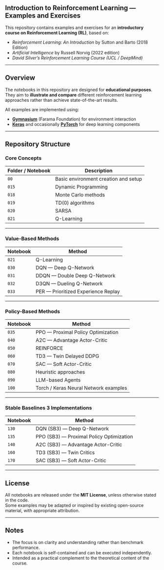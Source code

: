 ## Introduction to Reinforcement Learning — Examples and Exercises

This repository contains examples and exercises for an **introductory course on Reinforcement Learning (RL)**, based on:

- *Reinforcement Learning: An Introduction* by Sutton and Barto (2018 Edition)
- *Artificial Intelligence* by Russell Norvig (2022 edition)
- *David Silver’s Reinforcement Learning Course (UCL / DeepMind)*

---

## Overview

The notebooks in this repository are designed for **educational purposes**.  
They aim to **illustrate and compare** different reinforcement learning approaches rather than achieve state-of-the-art results.

All examples are implemented using:

- **[Gymnasium](https://gymnasium.farama.org/)** (Farama Foundation) for environment interaction  
- **[Keras](https://keras.io/)** and occasionally **[PyTorch](https://pytorch.org/)** for deep learning components

---

## Repository Structure

### Core Concepts

| Folder / Notebook | Description |
|-------------------|-------------|
| `00`  | Basic environment creation and setup |
| `015` | Dynamic Programming |
| `018` | Monte Carlo methods |
| `019` | TD(0) algorithms |
| `020` | SARSA |
| `021` | Q-Learning |

---

### Value-Based Methods

| Notebook | Method |
|-----------|---------|
| `021` | Q-Learning |
| `030` | DQN — Deep Q-Network |
| `031` | DDQN — Double Deep Q-Network |
| `032` | D3QN — Dueling Q-Network |
| `033` | PER — Prioritized Experience Replay |

---

### Policy-Based Methods

| Notebook | Method |
|-----------|---------|
| `035` | PPO — Proximal Policy Optimization |
| `040` | A2C — Advantage Actor-Critic |
| `050` | REINFORCE |
| `060` | TD3 — Twin Delayed DDPG |
| `070` | SAC — Soft Actor-Critic |
| `080` | Heuristic approaches |
| `090` | LLM-based Agents |
| `100` | Torch / Keras Neural Network examples |

---

### Stable Baselines 3 Implementations

| Notebook | Method |
|-----------|---------|
| `130` | DQN (SB3) — Deep Q-Network |
| `135` | PPO (SB3) — Proximal Policy Optimization |
| `140` | A2C (SB3) — Advantage Actor-Critic |
| `160` | TD3 (SB3) — Twin Critics |
| `170` | SAC (SB3) — Soft Actor-Critic |

---

## License

All notebooks are released under the **MIT License**, unless otherwise stated in the code.  
Some examples may be adapted or inspired by existing open-source material, with appropriate attribution.

---

## Notes

- The focus is on clarity and understanding rather than benchmark performance.  
- Each notebook is self-contained and can be executed independently.  
- Intended as a practical complement to the theoretical content of the course.

